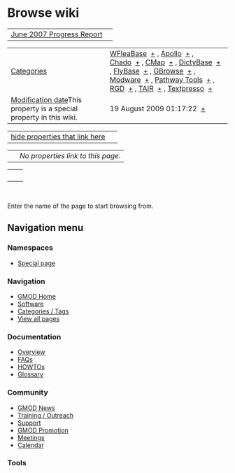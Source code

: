 



<span id="top"></span>




# <span dir="auto">Browse wiki</span>






|  |  |
|----|----|
| [June 2007 Progress Report](/wiki/June_2007_Progress_Report "June 2007 Progress Report") |  |

|  |  |
|----|----|
| [Categories](/wiki/Special%253ACategories "Special%253ACategories") | <span class="smwb-value">[WFleaBase](/wiki/Category%253AWFleaBase "Category%253AWFleaBase")  <span class="smwsearch">[+](/wiki/Special%253ASearchByProperty/WFleaBase "Special%253ASearchByProperty/WFleaBase")</span></span> , <span class="smwb-value">[Apollo](/wiki/Category%253AApollo "Category%253AApollo")  <span class="smwsearch">[+](/wiki/Special%253ASearchByProperty/Apollo "Special%253ASearchByProperty/Apollo")</span></span> , <span class="smwb-value">[Chado](/wiki/Category%253AChado "Category%253AChado")  <span class="smwsearch">[+](/wiki/Special%253ASearchByProperty/Chado "Special%253ASearchByProperty/Chado")</span></span> , <span class="smwb-value">[CMap](/wiki/Category%253ACMap "Category%253ACMap")  <span class="smwsearch">[+](/wiki/Special%253ASearchByProperty/CMap "Special%253ASearchByProperty/CMap")</span></span> , <span class="smwb-value">[DictyBase](/wiki/Category%253ADictyBase "Category%253ADictyBase")  <span class="smwsearch">[+](/wiki/Special%253ASearchByProperty/DictyBase "Special%253ASearchByProperty/DictyBase")</span></span> , <span class="smwb-value">[FlyBase](/wiki/Category%253AFlyBase "Category%253AFlyBase")  <span class="smwsearch">[+](/wiki/Special%253ASearchByProperty/FlyBase "Special%253ASearchByProperty/FlyBase")</span></span> , <span class="smwb-value">[GBrowse](/wiki/Category%253AGBrowse "Category%253AGBrowse")  <span class="smwsearch">[+](/wiki/Special%253ASearchByProperty/GBrowse "Special%253ASearchByProperty/GBrowse")</span></span> , <span class="smwb-value">[Modware](/wiki/Category%253AModware "Category%253AModware")  <span class="smwsearch">[+](/wiki/Special%253ASearchByProperty/Modware "Special%253ASearchByProperty/Modware")</span></span> , <span class="smwb-value">[Pathway Tools](/wiki/Category%253APathway_Tools "Category%253APathway Tools")  <span class="smwsearch">[+](/wiki/Special%253ASearchByProperty/Pathway-20Tools "Special%253ASearchByProperty/Pathway-20Tools")</span></span> , <span class="smwb-value">[RGD](/wiki/Category%253ARGD "Category%253ARGD")  <span class="smwsearch">[+](/wiki/Special%253ASearchByProperty/RGD "Special%253ASearchByProperty/RGD")</span></span> , <span class="smwb-value">[TAIR](/wiki/Category%253ATAIR "Category%253ATAIR")  <span class="smwsearch">[+](/wiki/Special%253ASearchByProperty/TAIR "Special%253ASearchByProperty/TAIR")</span></span> , <span class="smwb-value">[Textpresso](/wiki/Category%253ATextpresso "Category%253ATextpresso")  <span class="smwsearch">[+](/wiki/Special%253ASearchByProperty/Textpresso "Special%253ASearchByProperty/Textpresso")</span></span> |
| <span class="smw-highlighter" data-type="1" state="inline" data-title="Property"><span class="smwbuiltin">[Modification date](/wiki/Property:Modification_date "Property:Modification date")</span><span class="smwttcontent">This property is a special property in this wiki.</span></span> | <span class="smwb-value">19 August 2009 01:17:22  <span class="smwsearch">[+](/wiki/Special%253ASearchByProperty/Modification-20date/19-20August-202009-2001:17:22 "Special%253ASearchByProperty/Modification-20date/19-20August-202009-2001:17:22")</span></span> |

<span id="smw_browse_incoming"></span>

|  |  |
|----|----|
| [hide properties that link here](/mediawiki/index.php?title=Special:Browse&offset=0&dir=out&article=June+2007+Progress+Report)  |  |

|     |                                    |
|-----|------------------------------------|
|     | *No properties link to this page.* |

|     |     |
|-----|-----|
|     |     |

 

Enter the name of the page to start browsing from.  








## Navigation menu



### Namespaces

- <span id="ca-nstab-special">[Special
  page](/wiki/Special%253ABrowse/June_2007_Progress_Report "This is a special page, you cannot edit the page itself")</span>






### Navigation



- <span id="n-GMOD-Home">[GMOD Home](/wiki/Main_Page)</span>
- <span id="n-Software">[Software](/wiki/GMOD_Components)</span>
- <span id="n-Categories-.2F-Tags">[Categories /
  Tags](/wiki/Categories)</span>
- <span id="n-View-all-pages">[View all
  pages](/wiki/Special:AllPages)</span>




### Documentation



- <span id="n-Overview">[Overview](/wiki/Overview)</span>
- <span id="n-FAQs">[FAQs](/wiki/Category%253AFAQ)</span>
- <span id="n-HOWTOs">[HOWTOs](/wiki/Category%253AHOWTO)</span>
- <span id="n-Glossary">[Glossary](/wiki/Glossary)</span>




### Community



- <span id="n-GMOD-News">[GMOD News](/wiki/GMOD_News)</span>
- <span id="n-Training-.2F-Outreach">[Training /
  Outreach](/wiki/Training_and_Outreach)</span>
- <span id="n-Support">[Support](/wiki/Support)</span>
- <span id="n-GMOD-Promotion">[GMOD
  Promotion](/wiki/GMOD_Promotion)</span>
- <span id="n-Meetings">[Meetings](/wiki/Meetings)</span>
- <span id="n-Calendar">[Calendar](/wiki/Calendar)</span>




### Tools












<!-- -->




